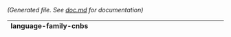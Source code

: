 *(Generated file. See [doc.md](doc.md) for documentation)*

<table><tr><td><b>language-family-cnbs</b></td><td><b>implementation-cnbs</b></td><td><b>non-cnbs</b></td></tr><tr><td>

**dotnet-core**<br/>[![Auto-Merge](https://github.com/paketo-buildpacks/dotnet-core/workflows/Auto-Merge/badge.svg)](https://github.com/paketo-buildpacks/dotnet-core/actions?query=workflow:"Auto-Merge")[![Create Draft Release](https://github.com/paketo-buildpacks/dotnet-core/workflows/Create%20Draft%20Release/badge.svg)](https://github.com/paketo-buildpacks/dotnet-core/actions?query=workflow:"Create%20Draft%20Release")[![Lint](https://github.com/paketo-buildpacks/dotnet-core/workflows/Lint/badge.svg)](https://github.com/paketo-buildpacks/dotnet-core/actions?query=workflow:"Lint")[![Push Buildpackage](https://github.com/paketo-buildpacks/dotnet-core/workflows/Push%20Buildpackage/badge.svg)](https://github.com/paketo-buildpacks/dotnet-core/actions?query=workflow:"Push%20Buildpackage")[![Handle dispatch from github-config](https://github.com/paketo-buildpacks/dotnet-core/workflows/Handle%20dispatch%20from%20github-config/badge.svg)](https://github.com/paketo-buildpacks/dotnet-core/actions?query=workflow:"Handle%20dispatch%20from%20github-config")[![Test Pull Request](https://github.com/paketo-buildpacks/dotnet-core/workflows/Test%20Pull%20Request/badge.svg)](https://github.com/paketo-buildpacks/dotnet-core/actions?query=workflow:"Test%20Pull%20Request")[![Update Buildpack Dependency](https://github.com/paketo-buildpacks/dotnet-core/workflows/Update%20Buildpack%20Dependency/badge.svg)](https://github.com/paketo-buildpacks/dotnet-core/actions?query=workflow:"Update%20Buildpack%20Dependency")<br/><br/>**go**<br/>[![Auto-Merge](https://github.com/paketo-buildpacks/go/workflows/Auto-Merge/badge.svg)](https://github.com/paketo-buildpacks/go/actions?query=workflow:"Auto-Merge")[![Create Draft Release](https://github.com/paketo-buildpacks/go/workflows/Create%20Draft%20Release/badge.svg)](https://github.com/paketo-buildpacks/go/actions?query=workflow:"Create%20Draft%20Release")[![Lint](https://github.com/paketo-buildpacks/go/workflows/Lint/badge.svg)](https://github.com/paketo-buildpacks/go/actions?query=workflow:"Lint")[![Push Buildpackage](https://github.com/paketo-buildpacks/go/workflows/Push%20Buildpackage/badge.svg)](https://github.com/paketo-buildpacks/go/actions?query=workflow:"Push%20Buildpackage")[![Handle dispatch from github-config](https://github.com/paketo-buildpacks/go/workflows/Handle%20dispatch%20from%20github-config/badge.svg)](https://github.com/paketo-buildpacks/go/actions?query=workflow:"Handle%20dispatch%20from%20github-config")[![Test Pull Request](https://github.com/paketo-buildpacks/go/workflows/Test%20Pull%20Request/badge.svg)](https://github.com/paketo-buildpacks/go/actions?query=workflow:"Test%20Pull%20Request")[![Update Buildpack Dependency](https://github.com/paketo-buildpacks/go/workflows/Update%20Buildpack%20Dependency/badge.svg)](https://github.com/paketo-buildpacks/go/actions?query=workflow:"Update%20Buildpack%20Dependency")<br/><br/>**nodejs**<br/>[![Auto-Merge](https://github.com/paketo-buildpacks/nodejs/workflows/Auto-Merge/badge.svg)](https://github.com/paketo-buildpacks/nodejs/actions?query=workflow:"Auto-Merge")[![Create Draft Release](https://github.com/paketo-buildpacks/nodejs/workflows/Create%20Draft%20Release/badge.svg)](https://github.com/paketo-buildpacks/nodejs/actions?query=workflow:"Create%20Draft%20Release")[![Lint](https://github.com/paketo-buildpacks/nodejs/workflows/Lint/badge.svg)](https://github.com/paketo-buildpacks/nodejs/actions?query=workflow:"Lint")[![Push Buildpackage](https://github.com/paketo-buildpacks/nodejs/workflows/Push%20Buildpackage/badge.svg)](https://github.com/paketo-buildpacks/nodejs/actions?query=workflow:"Push%20Buildpackage")[![Handle dispatch from github-config](https://github.com/paketo-buildpacks/nodejs/workflows/Handle%20dispatch%20from%20github-config/badge.svg)](https://github.com/paketo-buildpacks/nodejs/actions?query=workflow:"Handle%20dispatch%20from%20github-config")[![Test Pull Request](https://github.com/paketo-buildpacks/nodejs/workflows/Test%20Pull%20Request/badge.svg)](https://github.com/paketo-buildpacks/nodejs/actions?query=workflow:"Test%20Pull%20Request")[![Update Buildpack Dependency](https://github.com/paketo-buildpacks/nodejs/workflows/Update%20Buildpack%20Dependency/badge.svg)](https://github.com/paketo-buildpacks/nodejs/actions?query=workflow:"Update%20Buildpack%20Dependency")<br/><br/>**php**<br/>[![Auto-Merge](https://github.com/paketo-buildpacks/php/workflows/Auto-Merge/badge.svg)](https://github.com/paketo-buildpacks/php/actions?query=workflow:"Auto-Merge")[![Create Draft Release](https://github.com/paketo-buildpacks/php/workflows/Create%20Draft%20Release/badge.svg)](https://github.com/paketo-buildpacks/php/actions?query=workflow:"Create%20Draft%20Release")[![Lint](https://github.com/paketo-buildpacks/php/workflows/Lint/badge.svg)](https://github.com/paketo-buildpacks/php/actions?query=workflow:"Lint")[![Push Buildpackage](https://github.com/paketo-buildpacks/php/workflows/Push%20Buildpackage/badge.svg)](https://github.com/paketo-buildpacks/php/actions?query=workflow:"Push%20Buildpackage")[![Handle dispatch from github-config](https://github.com/paketo-buildpacks/php/workflows/Handle%20dispatch%20from%20github-config/badge.svg)](https://github.com/paketo-buildpacks/php/actions?query=workflow:"Handle%20dispatch%20from%20github-config")[![Test Pull Request](https://github.com/paketo-buildpacks/php/workflows/Test%20Pull%20Request/badge.svg)](https://github.com/paketo-buildpacks/php/actions?query=workflow:"Test%20Pull%20Request")[![Update Buildpack Dependency](https://github.com/paketo-buildpacks/php/workflows/Update%20Buildpack%20Dependency/badge.svg)](https://github.com/paketo-buildpacks/php/actions?query=workflow:"Update%20Buildpack%20Dependency")<br/><br/>**ruby**<br/>[![Auto-Merge](https://github.com/paketo-community/ruby/workflows/Auto-Merge/badge.svg)](https://github.com/paketo-community/ruby/actions?query=workflow:"Auto-Merge")[![Create Draft Release](https://github.com/paketo-community/ruby/workflows/Create%20Draft%20Release/badge.svg)](https://github.com/paketo-community/ruby/actions?query=workflow:"Create%20Draft%20Release")[![Lint](https://github.com/paketo-community/ruby/workflows/Lint/badge.svg)](https://github.com/paketo-community/ruby/actions?query=workflow:"Lint")[![Push Buildpackage](https://github.com/paketo-community/ruby/workflows/Push%20Buildpackage/badge.svg)](https://github.com/paketo-community/ruby/actions?query=workflow:"Push%20Buildpackage")[![Handle dispatch from github-config](https://github.com/paketo-community/ruby/workflows/Handle%20dispatch%20from%20github-config/badge.svg)](https://github.com/paketo-community/ruby/actions?query=workflow:"Handle%20dispatch%20from%20github-config")[![Test Pull Request](https://github.com/paketo-community/ruby/workflows/Test%20Pull%20Request/badge.svg)](https://github.com/paketo-community/ruby/actions?query=workflow:"Test%20Pull%20Request")[![Update Buildpack Dependency](https://github.com/paketo-community/ruby/workflows/Update%20Buildpack%20Dependency/badge.svg)](https://github.com/paketo-community/ruby/actions?query=workflow:"Update%20Buildpack%20Dependency")<br/><br/>**python**<br/>[![Auto-Merge](https://github.com/paketo-community/python/workflows/Auto-Merge/badge.svg)](https://github.com/paketo-community/python/actions?query=workflow:"Auto-Merge")[![Create Draft Release](https://github.com/paketo-community/python/workflows/Create%20Draft%20Release/badge.svg)](https://github.com/paketo-community/python/actions?query=workflow:"Create%20Draft%20Release")[![Lint](https://github.com/paketo-community/python/workflows/Lint/badge.svg)](https://github.com/paketo-community/python/actions?query=workflow:"Lint")[![Push Buildpackage](https://github.com/paketo-community/python/workflows/Push%20Buildpackage/badge.svg)](https://github.com/paketo-community/python/actions?query=workflow:"Push%20Buildpackage")[![Handle dispatch from github-config](https://github.com/paketo-community/python/workflows/Handle%20dispatch%20from%20github-config/badge.svg)](https://github.com/paketo-community/python/actions?query=workflow:"Handle%20dispatch%20from%20github-config")[![Test Pull Request](https://github.com/paketo-community/python/workflows/Test%20Pull%20Request/badge.svg)](https://github.com/paketo-community/python/actions?query=workflow:"Test%20Pull%20Request")[![Update Buildpack Dependency](https://github.com/paketo-community/python/workflows/Update%20Buildpack%20Dependency/badge.svg)](https://github.com/paketo-community/python/actions?query=workflow:"Update%20Buildpack%20Dependency")<br/><br/></td>

<td>

**dep**<br/>[![Auto-Merge](https://github.com/paketo-buildpacks/dep/workflows/Auto-Merge/badge.svg)](https://github.com/paketo-buildpacks/dep/actions?query=workflow:"Auto-Merge")[![Create Draft Release](https://github.com/paketo-buildpacks/dep/workflows/Create%20Draft%20Release/badge.svg)](https://github.com/paketo-buildpacks/dep/actions?query=workflow:"Create%20Draft%20Release")[![Lint](https://github.com/paketo-buildpacks/dep/workflows/Lint/badge.svg)](https://github.com/paketo-buildpacks/dep/actions?query=workflow:"Lint")[![Push Buildpackage](https://github.com/paketo-buildpacks/dep/workflows/Push%20Buildpackage/badge.svg)](https://github.com/paketo-buildpacks/dep/actions?query=workflow:"Push%20Buildpackage")[![Handle dispatch from github-config](https://github.com/paketo-buildpacks/dep/workflows/Handle%20dispatch%20from%20github-config/badge.svg)](https://github.com/paketo-buildpacks/dep/actions?query=workflow:"Handle%20dispatch%20from%20github-config")[![Send Dependency Update Dispatch](https://github.com/paketo-buildpacks/dep/workflows/Send%20Dependency%20Update%20Dispatch/badge.svg)](https://github.com/paketo-buildpacks/dep/actions?query=workflow:"Send%20Dependency%20Update%20Dispatch")[![Test Pull Request](https://github.com/paketo-buildpacks/dep/workflows/Test%20Pull%20Request/badge.svg)](https://github.com/paketo-buildpacks/dep/actions?query=workflow:"Test%20Pull%20Request")<br/><br/>**dep-ensure**<br/>[![Auto-Merge](https://github.com/paketo-buildpacks/dep-ensure/workflows/Auto-Merge/badge.svg)](https://github.com/paketo-buildpacks/dep-ensure/actions?query=workflow:"Auto-Merge")[![Create Draft Release](https://github.com/paketo-buildpacks/dep-ensure/workflows/Create%20Draft%20Release/badge.svg)](https://github.com/paketo-buildpacks/dep-ensure/actions?query=workflow:"Create%20Draft%20Release")[![Lint](https://github.com/paketo-buildpacks/dep-ensure/workflows/Lint/badge.svg)](https://github.com/paketo-buildpacks/dep-ensure/actions?query=workflow:"Lint")[![Push Buildpackage](https://github.com/paketo-buildpacks/dep-ensure/workflows/Push%20Buildpackage/badge.svg)](https://github.com/paketo-buildpacks/dep-ensure/actions?query=workflow:"Push%20Buildpackage")[![Handle dispatch from github-config](https://github.com/paketo-buildpacks/dep-ensure/workflows/Handle%20dispatch%20from%20github-config/badge.svg)](https://github.com/paketo-buildpacks/dep-ensure/actions?query=workflow:"Handle%20dispatch%20from%20github-config")[![Send Dependency Update Dispatch](https://github.com/paketo-buildpacks/dep-ensure/workflows/Send%20Dependency%20Update%20Dispatch/badge.svg)](https://github.com/paketo-buildpacks/dep-ensure/actions?query=workflow:"Send%20Dependency%20Update%20Dispatch")[![Test Pull Request](https://github.com/paketo-buildpacks/dep-ensure/workflows/Test%20Pull%20Request/badge.svg)](https://github.com/paketo-buildpacks/dep-ensure/actions?query=workflow:"Test%20Pull%20Request")<br/><br/>**dotnet-core-aspnet**<br/>[![Auto-Merge](https://github.com/paketo-buildpacks/dotnet-core-aspnet/workflows/Auto-Merge/badge.svg)](https://github.com/paketo-buildpacks/dotnet-core-aspnet/actions?query=workflow:"Auto-Merge")[![Create Draft Release](https://github.com/paketo-buildpacks/dotnet-core-aspnet/workflows/Create%20Draft%20Release/badge.svg)](https://github.com/paketo-buildpacks/dotnet-core-aspnet/actions?query=workflow:"Create%20Draft%20Release")[![Lint](https://github.com/paketo-buildpacks/dotnet-core-aspnet/workflows/Lint/badge.svg)](https://github.com/paketo-buildpacks/dotnet-core-aspnet/actions?query=workflow:"Lint")[![Push Buildpackage](https://github.com/paketo-buildpacks/dotnet-core-aspnet/workflows/Push%20Buildpackage/badge.svg)](https://github.com/paketo-buildpacks/dotnet-core-aspnet/actions?query=workflow:"Push%20Buildpackage")[![Handle dispatch from github-config](https://github.com/paketo-buildpacks/dotnet-core-aspnet/workflows/Handle%20dispatch%20from%20github-config/badge.svg)](https://github.com/paketo-buildpacks/dotnet-core-aspnet/actions?query=workflow:"Handle%20dispatch%20from%20github-config")[![Send Dependency Update Dispatch](https://github.com/paketo-buildpacks/dotnet-core-aspnet/workflows/Send%20Dependency%20Update%20Dispatch/badge.svg)](https://github.com/paketo-buildpacks/dotnet-core-aspnet/actions?query=workflow:"Send%20Dependency%20Update%20Dispatch")[![Test Pull Request](https://github.com/paketo-buildpacks/dotnet-core-aspnet/workflows/Test%20Pull%20Request/badge.svg)](https://github.com/paketo-buildpacks/dotnet-core-aspnet/actions?query=workflow:"Test%20Pull%20Request")<br/><br/>**dotnet-core-build**<br/>[![Auto-Merge](https://github.com/paketo-buildpacks/dotnet-core-build/workflows/Auto-Merge/badge.svg)](https://github.com/paketo-buildpacks/dotnet-core-build/actions?query=workflow:"Auto-Merge")[![Create Draft Release](https://github.com/paketo-buildpacks/dotnet-core-build/workflows/Create%20Draft%20Release/badge.svg)](https://github.com/paketo-buildpacks/dotnet-core-build/actions?query=workflow:"Create%20Draft%20Release")[![Lint](https://github.com/paketo-buildpacks/dotnet-core-build/workflows/Lint/badge.svg)](https://github.com/paketo-buildpacks/dotnet-core-build/actions?query=workflow:"Lint")[![Push Buildpackage](https://github.com/paketo-buildpacks/dotnet-core-build/workflows/Push%20Buildpackage/badge.svg)](https://github.com/paketo-buildpacks/dotnet-core-build/actions?query=workflow:"Push%20Buildpackage")[![Handle dispatch from github-config](https://github.com/paketo-buildpacks/dotnet-core-build/workflows/Handle%20dispatch%20from%20github-config/badge.svg)](https://github.com/paketo-buildpacks/dotnet-core-build/actions?query=workflow:"Handle%20dispatch%20from%20github-config")[![Send Dependency Update Dispatch](https://github.com/paketo-buildpacks/dotnet-core-build/workflows/Send%20Dependency%20Update%20Dispatch/badge.svg)](https://github.com/paketo-buildpacks/dotnet-core-build/actions?query=workflow:"Send%20Dependency%20Update%20Dispatch")[![Test Pull Request](https://github.com/paketo-buildpacks/dotnet-core-build/workflows/Test%20Pull%20Request/badge.svg)](https://github.com/paketo-buildpacks/dotnet-core-build/actions?query=workflow:"Test%20Pull%20Request")<br/><br/>**dotnet-core-conf**<br/>[![Auto-Merge](https://github.com/paketo-buildpacks/dotnet-core-conf/workflows/Auto-Merge/badge.svg)](https://github.com/paketo-buildpacks/dotnet-core-conf/actions?query=workflow:"Auto-Merge")[![Create Draft Release](https://github.com/paketo-buildpacks/dotnet-core-conf/workflows/Create%20Draft%20Release/badge.svg)](https://github.com/paketo-buildpacks/dotnet-core-conf/actions?query=workflow:"Create%20Draft%20Release")[![Lint](https://github.com/paketo-buildpacks/dotnet-core-conf/workflows/Lint/badge.svg)](https://github.com/paketo-buildpacks/dotnet-core-conf/actions?query=workflow:"Lint")[![Push Buildpackage](https://github.com/paketo-buildpacks/dotnet-core-conf/workflows/Push%20Buildpackage/badge.svg)](https://github.com/paketo-buildpacks/dotnet-core-conf/actions?query=workflow:"Push%20Buildpackage")[![Handle dispatch from github-config](https://github.com/paketo-buildpacks/dotnet-core-conf/workflows/Handle%20dispatch%20from%20github-config/badge.svg)](https://github.com/paketo-buildpacks/dotnet-core-conf/actions?query=workflow:"Handle%20dispatch%20from%20github-config")[![Send Dependency Update Dispatch](https://github.com/paketo-buildpacks/dotnet-core-conf/workflows/Send%20Dependency%20Update%20Dispatch/badge.svg)](https://github.com/paketo-buildpacks/dotnet-core-conf/actions?query=workflow:"Send%20Dependency%20Update%20Dispatch")[![Test Pull Request](https://github.com/paketo-buildpacks/dotnet-core-conf/workflows/Test%20Pull%20Request/badge.svg)](https://github.com/paketo-buildpacks/dotnet-core-conf/actions?query=workflow:"Test%20Pull%20Request")<br/><br/>**dotnet-core-runtime**<br/>[![Auto-Merge](https://github.com/paketo-buildpacks/dotnet-core-runtime/workflows/Auto-Merge/badge.svg)](https://github.com/paketo-buildpacks/dotnet-core-runtime/actions?query=workflow:"Auto-Merge")[![Create Draft Release](https://github.com/paketo-buildpacks/dotnet-core-runtime/workflows/Create%20Draft%20Release/badge.svg)](https://github.com/paketo-buildpacks/dotnet-core-runtime/actions?query=workflow:"Create%20Draft%20Release")[![Lint](https://github.com/paketo-buildpacks/dotnet-core-runtime/workflows/Lint/badge.svg)](https://github.com/paketo-buildpacks/dotnet-core-runtime/actions?query=workflow:"Lint")[![Push Buildpackage](https://github.com/paketo-buildpacks/dotnet-core-runtime/workflows/Push%20Buildpackage/badge.svg)](https://github.com/paketo-buildpacks/dotnet-core-runtime/actions?query=workflow:"Push%20Buildpackage")[![Handle dispatch from github-config](https://github.com/paketo-buildpacks/dotnet-core-runtime/workflows/Handle%20dispatch%20from%20github-config/badge.svg)](https://github.com/paketo-buildpacks/dotnet-core-runtime/actions?query=workflow:"Handle%20dispatch%20from%20github-config")[![Send Dependency Update Dispatch](https://github.com/paketo-buildpacks/dotnet-core-runtime/workflows/Send%20Dependency%20Update%20Dispatch/badge.svg)](https://github.com/paketo-buildpacks/dotnet-core-runtime/actions?query=workflow:"Send%20Dependency%20Update%20Dispatch")[![Test Pull Request](https://github.com/paketo-buildpacks/dotnet-core-runtime/workflows/Test%20Pull%20Request/badge.svg)](https://github.com/paketo-buildpacks/dotnet-core-runtime/actions?query=workflow:"Test%20Pull%20Request")<br/><br/>**dotnet-core-sdk**<br/>[![Auto-Merge](https://github.com/paketo-buildpacks/dotnet-core-sdk/workflows/Auto-Merge/badge.svg)](https://github.com/paketo-buildpacks/dotnet-core-sdk/actions?query=workflow:"Auto-Merge")[![Create Draft Release](https://github.com/paketo-buildpacks/dotnet-core-sdk/workflows/Create%20Draft%20Release/badge.svg)](https://github.com/paketo-buildpacks/dotnet-core-sdk/actions?query=workflow:"Create%20Draft%20Release")[![Lint](https://github.com/paketo-buildpacks/dotnet-core-sdk/workflows/Lint/badge.svg)](https://github.com/paketo-buildpacks/dotnet-core-sdk/actions?query=workflow:"Lint")[![Push Buildpackage](https://github.com/paketo-buildpacks/dotnet-core-sdk/workflows/Push%20Buildpackage/badge.svg)](https://github.com/paketo-buildpacks/dotnet-core-sdk/actions?query=workflow:"Push%20Buildpackage")[![Handle dispatch from github-config](https://github.com/paketo-buildpacks/dotnet-core-sdk/workflows/Handle%20dispatch%20from%20github-config/badge.svg)](https://github.com/paketo-buildpacks/dotnet-core-sdk/actions?query=workflow:"Handle%20dispatch%20from%20github-config")[![Send Dependency Update Dispatch](https://github.com/paketo-buildpacks/dotnet-core-sdk/workflows/Send%20Dependency%20Update%20Dispatch/badge.svg)](https://github.com/paketo-buildpacks/dotnet-core-sdk/actions?query=workflow:"Send%20Dependency%20Update%20Dispatch")[![Test Pull Request](https://github.com/paketo-buildpacks/dotnet-core-sdk/workflows/Test%20Pull%20Request/badge.svg)](https://github.com/paketo-buildpacks/dotnet-core-sdk/actions?query=workflow:"Test%20Pull%20Request")<br/><br/>**go-build**<br/>[![Auto-Merge](https://github.com/paketo-buildpacks/go-build/workflows/Auto-Merge/badge.svg)](https://github.com/paketo-buildpacks/go-build/actions?query=workflow:"Auto-Merge")[![Create Draft Release](https://github.com/paketo-buildpacks/go-build/workflows/Create%20Draft%20Release/badge.svg)](https://github.com/paketo-buildpacks/go-build/actions?query=workflow:"Create%20Draft%20Release")[![Lint](https://github.com/paketo-buildpacks/go-build/workflows/Lint/badge.svg)](https://github.com/paketo-buildpacks/go-build/actions?query=workflow:"Lint")[![Push Buildpackage](https://github.com/paketo-buildpacks/go-build/workflows/Push%20Buildpackage/badge.svg)](https://github.com/paketo-buildpacks/go-build/actions?query=workflow:"Push%20Buildpackage")[![Handle dispatch from github-config](https://github.com/paketo-buildpacks/go-build/workflows/Handle%20dispatch%20from%20github-config/badge.svg)](https://github.com/paketo-buildpacks/go-build/actions?query=workflow:"Handle%20dispatch%20from%20github-config")[![Send Dependency Update Dispatch](https://github.com/paketo-buildpacks/go-build/workflows/Send%20Dependency%20Update%20Dispatch/badge.svg)](https://github.com/paketo-buildpacks/go-build/actions?query=workflow:"Send%20Dependency%20Update%20Dispatch")[![Test Pull Request](https://github.com/paketo-buildpacks/go-build/workflows/Test%20Pull%20Request/badge.svg)](https://github.com/paketo-buildpacks/go-build/actions?query=workflow:"Test%20Pull%20Request")<br/><br/>**go-dist**<br/>[![Auto-Merge](https://github.com/paketo-buildpacks/go-dist/workflows/Auto-Merge/badge.svg)](https://github.com/paketo-buildpacks/go-dist/actions?query=workflow:"Auto-Merge")[![Create Draft Release](https://github.com/paketo-buildpacks/go-dist/workflows/Create%20Draft%20Release/badge.svg)](https://github.com/paketo-buildpacks/go-dist/actions?query=workflow:"Create%20Draft%20Release")[![Lint](https://github.com/paketo-buildpacks/go-dist/workflows/Lint/badge.svg)](https://github.com/paketo-buildpacks/go-dist/actions?query=workflow:"Lint")[![Push Buildpackage](https://github.com/paketo-buildpacks/go-dist/workflows/Push%20Buildpackage/badge.svg)](https://github.com/paketo-buildpacks/go-dist/actions?query=workflow:"Push%20Buildpackage")[![Handle dispatch from github-config](https://github.com/paketo-buildpacks/go-dist/workflows/Handle%20dispatch%20from%20github-config/badge.svg)](https://github.com/paketo-buildpacks/go-dist/actions?query=workflow:"Handle%20dispatch%20from%20github-config")[![Send Dependency Update Dispatch](https://github.com/paketo-buildpacks/go-dist/workflows/Send%20Dependency%20Update%20Dispatch/badge.svg)](https://github.com/paketo-buildpacks/go-dist/actions?query=workflow:"Send%20Dependency%20Update%20Dispatch")[![Test Pull Request](https://github.com/paketo-buildpacks/go-dist/workflows/Test%20Pull%20Request/badge.svg)](https://github.com/paketo-buildpacks/go-dist/actions?query=workflow:"Test%20Pull%20Request")<br/><br/>**go-mod-vendor**<br/>[![Auto-Merge](https://github.com/paketo-buildpacks/go-mod-vendor/workflows/Auto-Merge/badge.svg)](https://github.com/paketo-buildpacks/go-mod-vendor/actions?query=workflow:"Auto-Merge")[![Create Draft Release](https://github.com/paketo-buildpacks/go-mod-vendor/workflows/Create%20Draft%20Release/badge.svg)](https://github.com/paketo-buildpacks/go-mod-vendor/actions?query=workflow:"Create%20Draft%20Release")[![Lint](https://github.com/paketo-buildpacks/go-mod-vendor/workflows/Lint/badge.svg)](https://github.com/paketo-buildpacks/go-mod-vendor/actions?query=workflow:"Lint")[![Push Buildpackage](https://github.com/paketo-buildpacks/go-mod-vendor/workflows/Push%20Buildpackage/badge.svg)](https://github.com/paketo-buildpacks/go-mod-vendor/actions?query=workflow:"Push%20Buildpackage")[![Handle dispatch from github-config](https://github.com/paketo-buildpacks/go-mod-vendor/workflows/Handle%20dispatch%20from%20github-config/badge.svg)](https://github.com/paketo-buildpacks/go-mod-vendor/actions?query=workflow:"Handle%20dispatch%20from%20github-config")[![Send Dependency Update Dispatch](https://github.com/paketo-buildpacks/go-mod-vendor/workflows/Send%20Dependency%20Update%20Dispatch/badge.svg)](https://github.com/paketo-buildpacks/go-mod-vendor/actions?query=workflow:"Send%20Dependency%20Update%20Dispatch")[![Test Pull Request](https://github.com/paketo-buildpacks/go-mod-vendor/workflows/Test%20Pull%20Request/badge.svg)](https://github.com/paketo-buildpacks/go-mod-vendor/actions?query=workflow:"Test%20Pull%20Request")<br/><br/>**httpd**<br/>[![Auto-Merge](https://github.com/paketo-buildpacks/httpd/workflows/Auto-Merge/badge.svg)](https://github.com/paketo-buildpacks/httpd/actions?query=workflow:"Auto-Merge")[![Create Draft Release](https://github.com/paketo-buildpacks/httpd/workflows/Create%20Draft%20Release/badge.svg)](https://github.com/paketo-buildpacks/httpd/actions?query=workflow:"Create%20Draft%20Release")[![Lint](https://github.com/paketo-buildpacks/httpd/workflows/Lint/badge.svg)](https://github.com/paketo-buildpacks/httpd/actions?query=workflow:"Lint")[![Push Buildpackage](https://github.com/paketo-buildpacks/httpd/workflows/Push%20Buildpackage/badge.svg)](https://github.com/paketo-buildpacks/httpd/actions?query=workflow:"Push%20Buildpackage")[![Handle dispatch from github-config](https://github.com/paketo-buildpacks/httpd/workflows/Handle%20dispatch%20from%20github-config/badge.svg)](https://github.com/paketo-buildpacks/httpd/actions?query=workflow:"Handle%20dispatch%20from%20github-config")[![Send Dependency Update Dispatch](https://github.com/paketo-buildpacks/httpd/workflows/Send%20Dependency%20Update%20Dispatch/badge.svg)](https://github.com/paketo-buildpacks/httpd/actions?query=workflow:"Send%20Dependency%20Update%20Dispatch")[![Test Pull Request](https://github.com/paketo-buildpacks/httpd/workflows/Test%20Pull%20Request/badge.svg)](https://github.com/paketo-buildpacks/httpd/actions?query=workflow:"Test%20Pull%20Request")<br/><br/>**icu**<br/>[![Auto-Merge](https://github.com/paketo-buildpacks/icu/workflows/Auto-Merge/badge.svg)](https://github.com/paketo-buildpacks/icu/actions?query=workflow:"Auto-Merge")[![Create Draft Release](https://github.com/paketo-buildpacks/icu/workflows/Create%20Draft%20Release/badge.svg)](https://github.com/paketo-buildpacks/icu/actions?query=workflow:"Create%20Draft%20Release")[![Lint](https://github.com/paketo-buildpacks/icu/workflows/Lint/badge.svg)](https://github.com/paketo-buildpacks/icu/actions?query=workflow:"Lint")[![Push Buildpackage](https://github.com/paketo-buildpacks/icu/workflows/Push%20Buildpackage/badge.svg)](https://github.com/paketo-buildpacks/icu/actions?query=workflow:"Push%20Buildpackage")[![Handle dispatch from github-config](https://github.com/paketo-buildpacks/icu/workflows/Handle%20dispatch%20from%20github-config/badge.svg)](https://github.com/paketo-buildpacks/icu/actions?query=workflow:"Handle%20dispatch%20from%20github-config")[![Send Dependency Update Dispatch](https://github.com/paketo-buildpacks/icu/workflows/Send%20Dependency%20Update%20Dispatch/badge.svg)](https://github.com/paketo-buildpacks/icu/actions?query=workflow:"Send%20Dependency%20Update%20Dispatch")[![Test Pull Request](https://github.com/paketo-buildpacks/icu/workflows/Test%20Pull%20Request/badge.svg)](https://github.com/paketo-buildpacks/icu/actions?query=workflow:"Test%20Pull%20Request")<br/><br/>**nginx**<br/>[![Auto-Merge](https://github.com/paketo-buildpacks/nginx/workflows/Auto-Merge/badge.svg)](https://github.com/paketo-buildpacks/nginx/actions?query=workflow:"Auto-Merge")[![Create Draft Release](https://github.com/paketo-buildpacks/nginx/workflows/Create%20Draft%20Release/badge.svg)](https://github.com/paketo-buildpacks/nginx/actions?query=workflow:"Create%20Draft%20Release")[![Lint](https://github.com/paketo-buildpacks/nginx/workflows/Lint/badge.svg)](https://github.com/paketo-buildpacks/nginx/actions?query=workflow:"Lint")[![Push Buildpackage](https://github.com/paketo-buildpacks/nginx/workflows/Push%20Buildpackage/badge.svg)](https://github.com/paketo-buildpacks/nginx/actions?query=workflow:"Push%20Buildpackage")[![Handle dispatch from github-config](https://github.com/paketo-buildpacks/nginx/workflows/Handle%20dispatch%20from%20github-config/badge.svg)](https://github.com/paketo-buildpacks/nginx/actions?query=workflow:"Handle%20dispatch%20from%20github-config")[![Send Dependency Update Dispatch](https://github.com/paketo-buildpacks/nginx/workflows/Send%20Dependency%20Update%20Dispatch/badge.svg)](https://github.com/paketo-buildpacks/nginx/actions?query=workflow:"Send%20Dependency%20Update%20Dispatch")[![Test Pull Request](https://github.com/paketo-buildpacks/nginx/workflows/Test%20Pull%20Request/badge.svg)](https://github.com/paketo-buildpacks/nginx/actions?query=workflow:"Test%20Pull%20Request")<br/><br/>**node-engine**<br/>[![Auto-Merge](https://github.com/paketo-buildpacks/node-engine/workflows/Auto-Merge/badge.svg)](https://github.com/paketo-buildpacks/node-engine/actions?query=workflow:"Auto-Merge")[![Create Draft Release](https://github.com/paketo-buildpacks/node-engine/workflows/Create%20Draft%20Release/badge.svg)](https://github.com/paketo-buildpacks/node-engine/actions?query=workflow:"Create%20Draft%20Release")[![Lint](https://github.com/paketo-buildpacks/node-engine/workflows/Lint/badge.svg)](https://github.com/paketo-buildpacks/node-engine/actions?query=workflow:"Lint")[![Push Buildpackage](https://github.com/paketo-buildpacks/node-engine/workflows/Push%20Buildpackage/badge.svg)](https://github.com/paketo-buildpacks/node-engine/actions?query=workflow:"Push%20Buildpackage")[![Handle dispatch from github-config](https://github.com/paketo-buildpacks/node-engine/workflows/Handle%20dispatch%20from%20github-config/badge.svg)](https://github.com/paketo-buildpacks/node-engine/actions?query=workflow:"Handle%20dispatch%20from%20github-config")[![Send Dependency Update Dispatch](https://github.com/paketo-buildpacks/node-engine/workflows/Send%20Dependency%20Update%20Dispatch/badge.svg)](https://github.com/paketo-buildpacks/node-engine/actions?query=workflow:"Send%20Dependency%20Update%20Dispatch")[![Test Pull Request](https://github.com/paketo-buildpacks/node-engine/workflows/Test%20Pull%20Request/badge.svg)](https://github.com/paketo-buildpacks/node-engine/actions?query=workflow:"Test%20Pull%20Request")<br/><br/>**node-start**<br/>[![Create Release](https://github.com/paketo-buildpacks/node-start/workflows/Create%20Release/badge.svg)](https://github.com/paketo-buildpacks/node-start/actions?query=workflow:"Create%20Release")[![Lint](https://github.com/paketo-buildpacks/node-start/workflows/Lint/badge.svg)](https://github.com/paketo-buildpacks/node-start/actions?query=workflow:"Lint")[![Push Buildpackage](https://github.com/paketo-buildpacks/node-start/workflows/Push%20Buildpackage/badge.svg)](https://github.com/paketo-buildpacks/node-start/actions?query=workflow:"Push%20Buildpackage")[![Handle dispatch from github-config](https://github.com/paketo-buildpacks/node-start/workflows/Handle%20dispatch%20from%20github-config/badge.svg)](https://github.com/paketo-buildpacks/node-start/actions?query=workflow:"Handle%20dispatch%20from%20github-config")[![Send Dependency Update Dispatch](https://github.com/paketo-buildpacks/node-start/workflows/Send%20Dependency%20Update%20Dispatch/badge.svg)](https://github.com/paketo-buildpacks/node-start/actions?query=workflow:"Send%20Dependency%20Update%20Dispatch")[![Test Pull Request](https://github.com/paketo-buildpacks/node-start/workflows/Test%20Pull%20Request/badge.svg)](https://github.com/paketo-buildpacks/node-start/actions?query=workflow:"Test%20Pull%20Request")<br/><br/>**npm**<br/>[![Auto-Merge](https://github.com/paketo-buildpacks/npm/workflows/Auto-Merge/badge.svg)](https://github.com/paketo-buildpacks/npm/actions?query=workflow:"Auto-Merge")[![Create Draft Release](https://github.com/paketo-buildpacks/npm/workflows/Create%20Draft%20Release/badge.svg)](https://github.com/paketo-buildpacks/npm/actions?query=workflow:"Create%20Draft%20Release")[![Lint](https://github.com/paketo-buildpacks/npm/workflows/Lint/badge.svg)](https://github.com/paketo-buildpacks/npm/actions?query=workflow:"Lint")[![Push Buildpackage](https://github.com/paketo-buildpacks/npm/workflows/Push%20Buildpackage/badge.svg)](https://github.com/paketo-buildpacks/npm/actions?query=workflow:"Push%20Buildpackage")[![Handle dispatch from github-config](https://github.com/paketo-buildpacks/npm/workflows/Handle%20dispatch%20from%20github-config/badge.svg)](https://github.com/paketo-buildpacks/npm/actions?query=workflow:"Handle%20dispatch%20from%20github-config")[![Send Dependency Update Dispatch](https://github.com/paketo-buildpacks/npm/workflows/Send%20Dependency%20Update%20Dispatch/badge.svg)](https://github.com/paketo-buildpacks/npm/actions?query=workflow:"Send%20Dependency%20Update%20Dispatch")[![Test Pull Request](https://github.com/paketo-buildpacks/npm/workflows/Test%20Pull%20Request/badge.svg)](https://github.com/paketo-buildpacks/npm/actions?query=workflow:"Test%20Pull%20Request")<br/><br/>**php-composer**<br/>[![Auto-Merge](https://github.com/paketo-buildpacks/php-composer/workflows/Auto-Merge/badge.svg)](https://github.com/paketo-buildpacks/php-composer/actions?query=workflow:"Auto-Merge")[![Create Draft Release](https://github.com/paketo-buildpacks/php-composer/workflows/Create%20Draft%20Release/badge.svg)](https://github.com/paketo-buildpacks/php-composer/actions?query=workflow:"Create%20Draft%20Release")[![Lint](https://github.com/paketo-buildpacks/php-composer/workflows/Lint/badge.svg)](https://github.com/paketo-buildpacks/php-composer/actions?query=workflow:"Lint")[![Push Buildpackage](https://github.com/paketo-buildpacks/php-composer/workflows/Push%20Buildpackage/badge.svg)](https://github.com/paketo-buildpacks/php-composer/actions?query=workflow:"Push%20Buildpackage")[![Handle dispatch from github-config](https://github.com/paketo-buildpacks/php-composer/workflows/Handle%20dispatch%20from%20github-config/badge.svg)](https://github.com/paketo-buildpacks/php-composer/actions?query=workflow:"Handle%20dispatch%20from%20github-config")[![Send Dependency Update Dispatch](https://github.com/paketo-buildpacks/php-composer/workflows/Send%20Dependency%20Update%20Dispatch/badge.svg)](https://github.com/paketo-buildpacks/php-composer/actions?query=workflow:"Send%20Dependency%20Update%20Dispatch")[![Test Pull Request](https://github.com/paketo-buildpacks/php-composer/workflows/Test%20Pull%20Request/badge.svg)](https://github.com/paketo-buildpacks/php-composer/actions?query=workflow:"Test%20Pull%20Request")<br/><br/>**php-dist**<br/>[![Auto-Merge](https://github.com/paketo-buildpacks/php-dist/workflows/Auto-Merge/badge.svg)](https://github.com/paketo-buildpacks/php-dist/actions?query=workflow:"Auto-Merge")[![Create Draft Release](https://github.com/paketo-buildpacks/php-dist/workflows/Create%20Draft%20Release/badge.svg)](https://github.com/paketo-buildpacks/php-dist/actions?query=workflow:"Create%20Draft%20Release")[![Lint](https://github.com/paketo-buildpacks/php-dist/workflows/Lint/badge.svg)](https://github.com/paketo-buildpacks/php-dist/actions?query=workflow:"Lint")[![Push Buildpackage](https://github.com/paketo-buildpacks/php-dist/workflows/Push%20Buildpackage/badge.svg)](https://github.com/paketo-buildpacks/php-dist/actions?query=workflow:"Push%20Buildpackage")[![Handle dispatch from github-config](https://github.com/paketo-buildpacks/php-dist/workflows/Handle%20dispatch%20from%20github-config/badge.svg)](https://github.com/paketo-buildpacks/php-dist/actions?query=workflow:"Handle%20dispatch%20from%20github-config")[![Send Dependency Update Dispatch](https://github.com/paketo-buildpacks/php-dist/workflows/Send%20Dependency%20Update%20Dispatch/badge.svg)](https://github.com/paketo-buildpacks/php-dist/actions?query=workflow:"Send%20Dependency%20Update%20Dispatch")[![Test Pull Request](https://github.com/paketo-buildpacks/php-dist/workflows/Test%20Pull%20Request/badge.svg)](https://github.com/paketo-buildpacks/php-dist/actions?query=workflow:"Test%20Pull%20Request")<br/><br/>**php-web**<br/>[![Auto-Merge](https://github.com/paketo-buildpacks/php-web/workflows/Auto-Merge/badge.svg)](https://github.com/paketo-buildpacks/php-web/actions?query=workflow:"Auto-Merge")[![Create Draft Release](https://github.com/paketo-buildpacks/php-web/workflows/Create%20Draft%20Release/badge.svg)](https://github.com/paketo-buildpacks/php-web/actions?query=workflow:"Create%20Draft%20Release")[![Lint](https://github.com/paketo-buildpacks/php-web/workflows/Lint/badge.svg)](https://github.com/paketo-buildpacks/php-web/actions?query=workflow:"Lint")[![Push Buildpackage](https://github.com/paketo-buildpacks/php-web/workflows/Push%20Buildpackage/badge.svg)](https://github.com/paketo-buildpacks/php-web/actions?query=workflow:"Push%20Buildpackage")[![Handle dispatch from github-config](https://github.com/paketo-buildpacks/php-web/workflows/Handle%20dispatch%20from%20github-config/badge.svg)](https://github.com/paketo-buildpacks/php-web/actions?query=workflow:"Handle%20dispatch%20from%20github-config")[![Send Dependency Update Dispatch](https://github.com/paketo-buildpacks/php-web/workflows/Send%20Dependency%20Update%20Dispatch/badge.svg)](https://github.com/paketo-buildpacks/php-web/actions?query=workflow:"Send%20Dependency%20Update%20Dispatch")[![Test Pull Request](https://github.com/paketo-buildpacks/php-web/workflows/Test%20Pull%20Request/badge.svg)](https://github.com/paketo-buildpacks/php-web/actions?query=workflow:"Test%20Pull%20Request")<br/><br/>**yarn-install**<br/>[![Auto-Merge](https://github.com/paketo-buildpacks/yarn-install/workflows/Auto-Merge/badge.svg)](https://github.com/paketo-buildpacks/yarn-install/actions?query=workflow:"Auto-Merge")[![Create Draft Release](https://github.com/paketo-buildpacks/yarn-install/workflows/Create%20Draft%20Release/badge.svg)](https://github.com/paketo-buildpacks/yarn-install/actions?query=workflow:"Create%20Draft%20Release")[![Lint](https://github.com/paketo-buildpacks/yarn-install/workflows/Lint/badge.svg)](https://github.com/paketo-buildpacks/yarn-install/actions?query=workflow:"Lint")[![Push Buildpackage](https://github.com/paketo-buildpacks/yarn-install/workflows/Push%20Buildpackage/badge.svg)](https://github.com/paketo-buildpacks/yarn-install/actions?query=workflow:"Push%20Buildpackage")[![Handle dispatch from github-config](https://github.com/paketo-buildpacks/yarn-install/workflows/Handle%20dispatch%20from%20github-config/badge.svg)](https://github.com/paketo-buildpacks/yarn-install/actions?query=workflow:"Handle%20dispatch%20from%20github-config")[![Send Dependency Update Dispatch](https://github.com/paketo-buildpacks/yarn-install/workflows/Send%20Dependency%20Update%20Dispatch/badge.svg)](https://github.com/paketo-buildpacks/yarn-install/actions?query=workflow:"Send%20Dependency%20Update%20Dispatch")[![Test Pull Request](https://github.com/paketo-buildpacks/yarn-install/workflows/Test%20Pull%20Request/badge.svg)](https://github.com/paketo-buildpacks/yarn-install/actions?query=workflow:"Test%20Pull%20Request")<br/><br/>**bootstrapper**<br/>[![Sync](https://github.com/paketo-community/bootstrapper/workflows/Sync/badge.svg)](https://github.com/paketo-community/bootstrapper/actions?query=workflow:"Sync")[![Test Pull Request](https://github.com/paketo-community/bootstrapper/workflows/Test%20Pull%20Request/badge.svg)](https://github.com/paketo-community/bootstrapper/actions?query=workflow:"Test%20Pull%20Request")<br/><br/>**bundle-install**<br/>[![Auto-Merge](https://github.com/paketo-community/bundle-install/workflows/Auto-Merge/badge.svg)](https://github.com/paketo-community/bundle-install/actions?query=workflow:"Auto-Merge")[![Create Draft Release](https://github.com/paketo-community/bundle-install/workflows/Create%20Draft%20Release/badge.svg)](https://github.com/paketo-community/bundle-install/actions?query=workflow:"Create%20Draft%20Release")[![Lint](https://github.com/paketo-community/bundle-install/workflows/Lint/badge.svg)](https://github.com/paketo-community/bundle-install/actions?query=workflow:"Lint")[![Push Buildpackage](https://github.com/paketo-community/bundle-install/workflows/Push%20Buildpackage/badge.svg)](https://github.com/paketo-community/bundle-install/actions?query=workflow:"Push%20Buildpackage")[![Handle dispatch from github-config](https://github.com/paketo-community/bundle-install/workflows/Handle%20dispatch%20from%20github-config/badge.svg)](https://github.com/paketo-community/bundle-install/actions?query=workflow:"Handle%20dispatch%20from%20github-config")[![Send Dependency Update Dispatch](https://github.com/paketo-community/bundle-install/workflows/Send%20Dependency%20Update%20Dispatch/badge.svg)](https://github.com/paketo-community/bundle-install/actions?query=workflow:"Send%20Dependency%20Update%20Dispatch")[![Test Pull Request](https://github.com/paketo-community/bundle-install/workflows/Test%20Pull%20Request/badge.svg)](https://github.com/paketo-community/bundle-install/actions?query=workflow:"Test%20Pull%20Request")<br/><br/>**bundler**<br/>[![Auto-Merge](https://github.com/paketo-community/bundler/workflows/Auto-Merge/badge.svg)](https://github.com/paketo-community/bundler/actions?query=workflow:"Auto-Merge")[![Create Draft Release](https://github.com/paketo-community/bundler/workflows/Create%20Draft%20Release/badge.svg)](https://github.com/paketo-community/bundler/actions?query=workflow:"Create%20Draft%20Release")[![Lint](https://github.com/paketo-community/bundler/workflows/Lint/badge.svg)](https://github.com/paketo-community/bundler/actions?query=workflow:"Lint")[![Push Buildpackage](https://github.com/paketo-community/bundler/workflows/Push%20Buildpackage/badge.svg)](https://github.com/paketo-community/bundler/actions?query=workflow:"Push%20Buildpackage")[![Handle dispatch from github-config](https://github.com/paketo-community/bundler/workflows/Handle%20dispatch%20from%20github-config/badge.svg)](https://github.com/paketo-community/bundler/actions?query=workflow:"Handle%20dispatch%20from%20github-config")[![Send Dependency Update Dispatch](https://github.com/paketo-community/bundler/workflows/Send%20Dependency%20Update%20Dispatch/badge.svg)](https://github.com/paketo-community/bundler/actions?query=workflow:"Send%20Dependency%20Update%20Dispatch")[![Test Pull Request](https://github.com/paketo-community/bundler/workflows/Test%20Pull%20Request/badge.svg)](https://github.com/paketo-community/bundler/actions?query=workflow:"Test%20Pull%20Request")<br/><br/>**conda**<br/>[![Auto-Merge](https://github.com/paketo-community/conda/workflows/Auto-Merge/badge.svg)](https://github.com/paketo-community/conda/actions?query=workflow:"Auto-Merge")[![Create Draft Release](https://github.com/paketo-community/conda/workflows/Create%20Draft%20Release/badge.svg)](https://github.com/paketo-community/conda/actions?query=workflow:"Create%20Draft%20Release")[![Lint](https://github.com/paketo-community/conda/workflows/Lint/badge.svg)](https://github.com/paketo-community/conda/actions?query=workflow:"Lint")[![Push Buildpackage](https://github.com/paketo-community/conda/workflows/Push%20Buildpackage/badge.svg)](https://github.com/paketo-community/conda/actions?query=workflow:"Push%20Buildpackage")[![Handle dispatch from github-config](https://github.com/paketo-community/conda/workflows/Handle%20dispatch%20from%20github-config/badge.svg)](https://github.com/paketo-community/conda/actions?query=workflow:"Handle%20dispatch%20from%20github-config")[![Send Dependency Update Dispatch](https://github.com/paketo-community/conda/workflows/Send%20Dependency%20Update%20Dispatch/badge.svg)](https://github.com/paketo-community/conda/actions?query=workflow:"Send%20Dependency%20Update%20Dispatch")[![Test Pull Request](https://github.com/paketo-community/conda/workflows/Test%20Pull%20Request/badge.svg)](https://github.com/paketo-community/conda/actions?query=workflow:"Test%20Pull%20Request")<br/><br/>**mri**<br/>[![Auto-Merge](https://github.com/paketo-community/mri/workflows/Auto-Merge/badge.svg)](https://github.com/paketo-community/mri/actions?query=workflow:"Auto-Merge")[![Create Draft Release](https://github.com/paketo-community/mri/workflows/Create%20Draft%20Release/badge.svg)](https://github.com/paketo-community/mri/actions?query=workflow:"Create%20Draft%20Release")[![Lint](https://github.com/paketo-community/mri/workflows/Lint/badge.svg)](https://github.com/paketo-community/mri/actions?query=workflow:"Lint")[![Push Buildpackage](https://github.com/paketo-community/mri/workflows/Push%20Buildpackage/badge.svg)](https://github.com/paketo-community/mri/actions?query=workflow:"Push%20Buildpackage")[![Handle dispatch from github-config](https://github.com/paketo-community/mri/workflows/Handle%20dispatch%20from%20github-config/badge.svg)](https://github.com/paketo-community/mri/actions?query=workflow:"Handle%20dispatch%20from%20github-config")[![Send Dependency Update Dispatch](https://github.com/paketo-community/mri/workflows/Send%20Dependency%20Update%20Dispatch/badge.svg)](https://github.com/paketo-community/mri/actions?query=workflow:"Send%20Dependency%20Update%20Dispatch")[![Test Pull Request](https://github.com/paketo-community/mri/workflows/Test%20Pull%20Request/badge.svg)](https://github.com/paketo-community/mri/actions?query=workflow:"Test%20Pull%20Request")<br/><br/>**pip**<br/>[![Auto-Merge](https://github.com/paketo-community/pip/workflows/Auto-Merge/badge.svg)](https://github.com/paketo-community/pip/actions?query=workflow:"Auto-Merge")[![Create Draft Release](https://github.com/paketo-community/pip/workflows/Create%20Draft%20Release/badge.svg)](https://github.com/paketo-community/pip/actions?query=workflow:"Create%20Draft%20Release")[![Lint](https://github.com/paketo-community/pip/workflows/Lint/badge.svg)](https://github.com/paketo-community/pip/actions?query=workflow:"Lint")[![Push Buildpackage](https://github.com/paketo-community/pip/workflows/Push%20Buildpackage/badge.svg)](https://github.com/paketo-community/pip/actions?query=workflow:"Push%20Buildpackage")[![Handle dispatch from github-config](https://github.com/paketo-community/pip/workflows/Handle%20dispatch%20from%20github-config/badge.svg)](https://github.com/paketo-community/pip/actions?query=workflow:"Handle%20dispatch%20from%20github-config")[![Send Dependency Update Dispatch](https://github.com/paketo-community/pip/workflows/Send%20Dependency%20Update%20Dispatch/badge.svg)](https://github.com/paketo-community/pip/actions?query=workflow:"Send%20Dependency%20Update%20Dispatch")[![Test Pull Request](https://github.com/paketo-community/pip/workflows/Test%20Pull%20Request/badge.svg)](https://github.com/paketo-community/pip/actions?query=workflow:"Test%20Pull%20Request")<br/><br/>**pipenv**<br/>[![Create Release](https://github.com/paketo-community/pipenv/workflows/Create%20Release/badge.svg)](https://github.com/paketo-community/pipenv/actions?query=workflow:"Create%20Release")[![Lint](https://github.com/paketo-community/pipenv/workflows/Lint/badge.svg)](https://github.com/paketo-community/pipenv/actions?query=workflow:"Lint")[![Push Buildpackage](https://github.com/paketo-community/pipenv/workflows/Push%20Buildpackage/badge.svg)](https://github.com/paketo-community/pipenv/actions?query=workflow:"Push%20Buildpackage")[![Handle dispatch from github-config](https://github.com/paketo-community/pipenv/workflows/Handle%20dispatch%20from%20github-config/badge.svg)](https://github.com/paketo-community/pipenv/actions?query=workflow:"Handle%20dispatch%20from%20github-config")[![Send Dependency Update Dispatch](https://github.com/paketo-community/pipenv/workflows/Send%20Dependency%20Update%20Dispatch/badge.svg)](https://github.com/paketo-community/pipenv/actions?query=workflow:"Send%20Dependency%20Update%20Dispatch")[![Test Pull Request](https://github.com/paketo-community/pipenv/workflows/Test%20Pull%20Request/badge.svg)](https://github.com/paketo-community/pipenv/actions?query=workflow:"Test%20Pull%20Request")<br/><br/>**puma**<br/>[![Auto-Merge](https://github.com/paketo-community/puma/workflows/Auto-Merge/badge.svg)](https://github.com/paketo-community/puma/actions?query=workflow:"Auto-Merge")[![Create Draft Release](https://github.com/paketo-community/puma/workflows/Create%20Draft%20Release/badge.svg)](https://github.com/paketo-community/puma/actions?query=workflow:"Create%20Draft%20Release")[![Lint](https://github.com/paketo-community/puma/workflows/Lint/badge.svg)](https://github.com/paketo-community/puma/actions?query=workflow:"Lint")[![Push Buildpackage](https://github.com/paketo-community/puma/workflows/Push%20Buildpackage/badge.svg)](https://github.com/paketo-community/puma/actions?query=workflow:"Push%20Buildpackage")[![Handle dispatch from github-config](https://github.com/paketo-community/puma/workflows/Handle%20dispatch%20from%20github-config/badge.svg)](https://github.com/paketo-community/puma/actions?query=workflow:"Handle%20dispatch%20from%20github-config")[![Send Dependency Update Dispatch](https://github.com/paketo-community/puma/workflows/Send%20Dependency%20Update%20Dispatch/badge.svg)](https://github.com/paketo-community/puma/actions?query=workflow:"Send%20Dependency%20Update%20Dispatch")[![Test Pull Request](https://github.com/paketo-community/puma/workflows/Test%20Pull%20Request/badge.svg)](https://github.com/paketo-community/puma/actions?query=workflow:"Test%20Pull%20Request")<br/><br/>**python-runtime**<br/>[![Auto-Merge](https://github.com/paketo-community/python-runtime/workflows/Auto-Merge/badge.svg)](https://github.com/paketo-community/python-runtime/actions?query=workflow:"Auto-Merge")[![Create Draft Release](https://github.com/paketo-community/python-runtime/workflows/Create%20Draft%20Release/badge.svg)](https://github.com/paketo-community/python-runtime/actions?query=workflow:"Create%20Draft%20Release")[![Lint](https://github.com/paketo-community/python-runtime/workflows/Lint/badge.svg)](https://github.com/paketo-community/python-runtime/actions?query=workflow:"Lint")[![Push Buildpackage](https://github.com/paketo-community/python-runtime/workflows/Push%20Buildpackage/badge.svg)](https://github.com/paketo-community/python-runtime/actions?query=workflow:"Push%20Buildpackage")[![Handle dispatch from github-config](https://github.com/paketo-community/python-runtime/workflows/Handle%20dispatch%20from%20github-config/badge.svg)](https://github.com/paketo-community/python-runtime/actions?query=workflow:"Handle%20dispatch%20from%20github-config")[![Send Dependency Update Dispatch](https://github.com/paketo-community/python-runtime/workflows/Send%20Dependency%20Update%20Dispatch/badge.svg)](https://github.com/paketo-community/python-runtime/actions?query=workflow:"Send%20Dependency%20Update%20Dispatch")[![Test Pull Request](https://github.com/paketo-community/python-runtime/workflows/Test%20Pull%20Request/badge.svg)](https://github.com/paketo-community/python-runtime/actions?query=workflow:"Test%20Pull%20Request")<br/><br/>**rackup**<br/>[![Auto-Merge](https://github.com/paketo-community/rackup/workflows/Auto-Merge/badge.svg)](https://github.com/paketo-community/rackup/actions?query=workflow:"Auto-Merge")[![Create Draft Release](https://github.com/paketo-community/rackup/workflows/Create%20Draft%20Release/badge.svg)](https://github.com/paketo-community/rackup/actions?query=workflow:"Create%20Draft%20Release")[![Lint](https://github.com/paketo-community/rackup/workflows/Lint/badge.svg)](https://github.com/paketo-community/rackup/actions?query=workflow:"Lint")[![Push Buildpackage](https://github.com/paketo-community/rackup/workflows/Push%20Buildpackage/badge.svg)](https://github.com/paketo-community/rackup/actions?query=workflow:"Push%20Buildpackage")[![Handle dispatch from github-config](https://github.com/paketo-community/rackup/workflows/Handle%20dispatch%20from%20github-config/badge.svg)](https://github.com/paketo-community/rackup/actions?query=workflow:"Handle%20dispatch%20from%20github-config")[![Send Dependency Update Dispatch](https://github.com/paketo-community/rackup/workflows/Send%20Dependency%20Update%20Dispatch/badge.svg)](https://github.com/paketo-community/rackup/actions?query=workflow:"Send%20Dependency%20Update%20Dispatch")[![Test Pull Request](https://github.com/paketo-community/rackup/workflows/Test%20Pull%20Request/badge.svg)](https://github.com/paketo-community/rackup/actions?query=workflow:"Test%20Pull%20Request")<br/><br/>**rake**<br/>[![Auto-Merge](https://github.com/paketo-community/rake/workflows/Auto-Merge/badge.svg)](https://github.com/paketo-community/rake/actions?query=workflow:"Auto-Merge")[![Create Draft Release](https://github.com/paketo-community/rake/workflows/Create%20Draft%20Release/badge.svg)](https://github.com/paketo-community/rake/actions?query=workflow:"Create%20Draft%20Release")[![Lint](https://github.com/paketo-community/rake/workflows/Lint/badge.svg)](https://github.com/paketo-community/rake/actions?query=workflow:"Lint")[![Push Buildpackage](https://github.com/paketo-community/rake/workflows/Push%20Buildpackage/badge.svg)](https://github.com/paketo-community/rake/actions?query=workflow:"Push%20Buildpackage")[![Handle dispatch from github-config](https://github.com/paketo-community/rake/workflows/Handle%20dispatch%20from%20github-config/badge.svg)](https://github.com/paketo-community/rake/actions?query=workflow:"Handle%20dispatch%20from%20github-config")[![Send Dependency Update Dispatch](https://github.com/paketo-community/rake/workflows/Send%20Dependency%20Update%20Dispatch/badge.svg)](https://github.com/paketo-community/rake/actions?query=workflow:"Send%20Dependency%20Update%20Dispatch")[![Test Pull Request](https://github.com/paketo-community/rake/workflows/Test%20Pull%20Request/badge.svg)](https://github.com/paketo-community/rake/actions?query=workflow:"Test%20Pull%20Request")<br/><br/>**staticfile**<br/>[![Create Release](https://github.com/paketo-community/staticfile/workflows/Create%20Release/badge.svg)](https://github.com/paketo-community/staticfile/actions?query=workflow:"Create%20Release")[![Lint](https://github.com/paketo-community/staticfile/workflows/Lint/badge.svg)](https://github.com/paketo-community/staticfile/actions?query=workflow:"Lint")[![Push Buildpackage](https://github.com/paketo-community/staticfile/workflows/Push%20Buildpackage/badge.svg)](https://github.com/paketo-community/staticfile/actions?query=workflow:"Push%20Buildpackage")[![Handle dispatch from github-config](https://github.com/paketo-community/staticfile/workflows/Handle%20dispatch%20from%20github-config/badge.svg)](https://github.com/paketo-community/staticfile/actions?query=workflow:"Handle%20dispatch%20from%20github-config")[![Send Dependency Update Dispatch](https://github.com/paketo-community/staticfile/workflows/Send%20Dependency%20Update%20Dispatch/badge.svg)](https://github.com/paketo-community/staticfile/actions?query=workflow:"Send%20Dependency%20Update%20Dispatch")[![Test Pull Request](https://github.com/paketo-community/staticfile/workflows/Test%20Pull%20Request/badge.svg)](https://github.com/paketo-community/staticfile/actions?query=workflow:"Test%20Pull%20Request")<br/><br/>**thin**<br/>[![Auto-Merge](https://github.com/paketo-community/thin/workflows/Auto-Merge/badge.svg)](https://github.com/paketo-community/thin/actions?query=workflow:"Auto-Merge")[![Create Draft Release](https://github.com/paketo-community/thin/workflows/Create%20Draft%20Release/badge.svg)](https://github.com/paketo-community/thin/actions?query=workflow:"Create%20Draft%20Release")[![Lint](https://github.com/paketo-community/thin/workflows/Lint/badge.svg)](https://github.com/paketo-community/thin/actions?query=workflow:"Lint")[![Push Buildpackage](https://github.com/paketo-community/thin/workflows/Push%20Buildpackage/badge.svg)](https://github.com/paketo-community/thin/actions?query=workflow:"Push%20Buildpackage")[![Handle dispatch from github-config](https://github.com/paketo-community/thin/workflows/Handle%20dispatch%20from%20github-config/badge.svg)](https://github.com/paketo-community/thin/actions?query=workflow:"Handle%20dispatch%20from%20github-config")[![Send Dependency Update Dispatch](https://github.com/paketo-community/thin/workflows/Send%20Dependency%20Update%20Dispatch/badge.svg)](https://github.com/paketo-community/thin/actions?query=workflow:"Send%20Dependency%20Update%20Dispatch")[![Test Pull Request](https://github.com/paketo-community/thin/workflows/Test%20Pull%20Request/badge.svg)](https://github.com/paketo-community/thin/actions?query=workflow:"Test%20Pull%20Request")<br/><br/>**unicorn**<br/>[![Auto-Merge](https://github.com/paketo-community/unicorn/workflows/Auto-Merge/badge.svg)](https://github.com/paketo-community/unicorn/actions?query=workflow:"Auto-Merge")[![Create Draft Release](https://github.com/paketo-community/unicorn/workflows/Create%20Draft%20Release/badge.svg)](https://github.com/paketo-community/unicorn/actions?query=workflow:"Create%20Draft%20Release")[![Lint](https://github.com/paketo-community/unicorn/workflows/Lint/badge.svg)](https://github.com/paketo-community/unicorn/actions?query=workflow:"Lint")[![Push Buildpackage](https://github.com/paketo-community/unicorn/workflows/Push%20Buildpackage/badge.svg)](https://github.com/paketo-community/unicorn/actions?query=workflow:"Push%20Buildpackage")[![Handle dispatch from github-config](https://github.com/paketo-community/unicorn/workflows/Handle%20dispatch%20from%20github-config/badge.svg)](https://github.com/paketo-community/unicorn/actions?query=workflow:"Handle%20dispatch%20from%20github-config")[![Send Dependency Update Dispatch](https://github.com/paketo-community/unicorn/workflows/Send%20Dependency%20Update%20Dispatch/badge.svg)](https://github.com/paketo-community/unicorn/actions?query=workflow:"Send%20Dependency%20Update%20Dispatch")[![Test Pull Request](https://github.com/paketo-community/unicorn/workflows/Test%20Pull%20Request/badge.svg)](https://github.com/paketo-community/unicorn/actions?query=workflow:"Test%20Pull%20Request")<br/><br/></td>

<td>

**github-config**<br/>[![Notify Implementation CNB repos](https://github.com/paketo-buildpacks/github-config/workflows/Notify%20Implementation%20CNB%20repos/badge.svg)](https://github.com/paketo-buildpacks/github-config/actions?query=workflow:"Notify%20Implementation%20CNB%20repos")[![Notify Language Family CNB repos](https://github.com/paketo-buildpacks/github-config/workflows/Notify%20Language%20Family%20CNB%20repos/badge.svg)](https://github.com/paketo-buildpacks/github-config/actions?query=workflow:"Notify%20Language%20Family%20CNB%20repos")[![Test Pull Request](https://github.com/paketo-buildpacks/github-config/workflows/Test%20Pull%20Request/badge.svg)](https://github.com/paketo-buildpacks/github-config/actions?query=workflow:"Test%20Pull%20Request")<br/><br/>**occam**<br/>[![Create Release](https://github.com/paketo-buildpacks/occam/workflows/Create%20Release/badge.svg)](https://github.com/paketo-buildpacks/occam/actions?query=workflow:"Create%20Release")[![Test Pull Request](https://github.com/paketo-buildpacks/occam/workflows/Test%20Pull%20Request/badge.svg)](https://github.com/paketo-buildpacks/occam/actions?query=workflow:"Test%20Pull%20Request")<br/><br/>**packit**<br/>[![Create Release](https://github.com/paketo-buildpacks/packit/workflows/Create%20Release/badge.svg)](https://github.com/paketo-buildpacks/packit/actions?query=workflow:"Create%20Release")[![Test Pull Request](https://github.com/paketo-buildpacks/packit/workflows/Test%20Pull%20Request/badge.svg)](https://github.com/paketo-buildpacks/packit/actions?query=workflow:"Test%20Pull%20Request")<br/><br/>**paketo-website**<br/>
(none)<br/><br/></td>

</tr></table>
